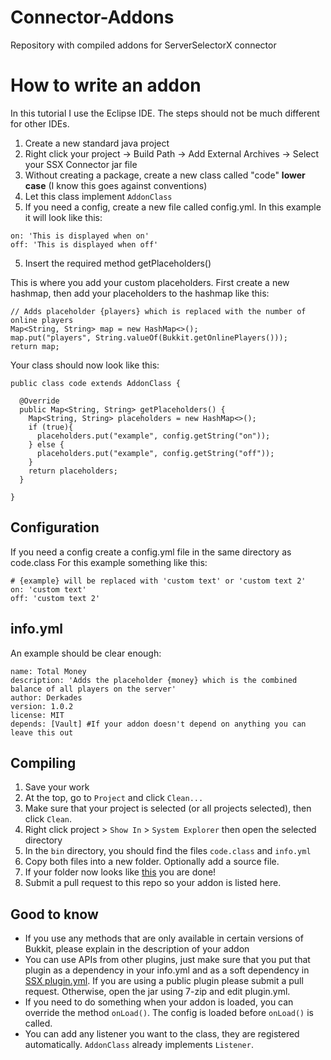 # Connector-Addons
Repository with compiled addons for ServerSelectorX connector

# How to write an addon
In this tutorial I use the Eclipse IDE. The steps should not be much different for other IDEs.

1. Create a new standard java project
2. Right click your project -> Build Path -> Add External Archives -> Select your SSX Connector jar file
3. Without creating a package, create a new class called "code" **lower case** (I know this goes against conventions)
4. Let this class implement `AddonClass`
5. If you need a config, create a new file called config.yml. In this example it will look like this:
```
on: 'This is displayed when on'
off: 'This is displayed when off'
```
5. Insert the required method getPlaceholders()

This is where you add your custom placeholders. First create a new hashmap, then add your placeholders to the hashmap like this:
```
// Adds placeholder {players} which is replaced with the number of online players
Map<String, String> map = new HashMap<>();
map.put("players", String.valueOf(Bukkit.getOnlinePlayers()));
return map;
```

Your class should now look like this:
```
public class code extends AddonClass {

  @Override
  public Map<String, String> getPlaceholders() {
    Map<String, String> placeholders = new HashMap<>();
    if (true){
      placeholders.put("example", config.getString("on"));
    } else {
      placeholders.put("example", config.getString("off"));
    }
    return placeholders;
  }

}
```
## Configuration
If you need a config create a config.yml file in the same directory as code.class
For this example something like this:
```
# {example} will be replaced with 'custom text' or 'custom text 2'
on: 'custom text'
off: 'custom text 2'
```

## info.yml
An example should be clear enough:
```
name: Total Money
description: 'Adds the placeholder {money} which is the combined balance of all players on the server'
author: Derkades
version: 1.0.2
license: MIT
depends: [Vault] #If your addon doesn't depend on anything you can leave this out
```
## Compiling
1. Save your work
2. At the top, go to `Project` and click `Clean...`
3. Make sure that your project is selected (or all projects selected), then click `Clean`.
4. Right click project > `Show In` > `System Explorer` then open the selected directory
5. In the `bin` directory, you should find the files `code.class` and `info.yml`
6. Copy both files into a new folder. Optionally add a source file.
7. If your folder now looks like <a href="https://github.com/ServerSelectorX/Connector-Addons/tree/master/PlayerCount">this</a> you are done!
8. Submit a pull request to this repo so your addon is listed here.
## Good to know
- If you use any methods that are only available in certain versions of Bukkit, please explain in the description of your addon
- You can use APIs from other plugins, just make sure that you put that plugin as a dependency in your info.yml and as a soft dependency in <a href="https://github.com/ServerSelectorX/ServerSelectorX/blob/master/src/plugin.yml">SSX plugin.yml</a>. If you are using a public plugin please submit a pull request. Otherwise, open the jar using 7-zip and edit plugin.yml.
- If you need to do something when your addon is loaded, you can override the method `onLoad()`. The config is loaded before `onLoad()` is called.
- You can add any listener you want to the class, they are registered automatically. `AddonClass` already implements `Listener`.
